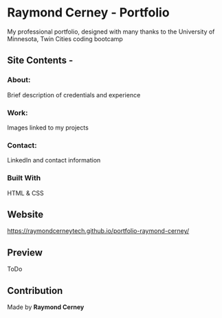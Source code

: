 # Raymond Cerney - Portfolio

My professional portfolio, designed with many thanks to the University of Minnesota, Twin Cities coding bootcamp

## Site Contents -
### About:
Brief description of credentials and experience

### Work:
Images linked to my projects

### Contact:
LinkedIn and contact information

### Built With
HTML & CSS

## Website
https://raymondcerneytech.github.io/portfolio-raymond-cerney/

## Preview
ToDo

## Contribution
Made by **Raymond Cerney**
